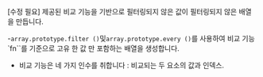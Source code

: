 [수정 필요]
제공된 비교 기능을 기반으로 필터링되지 않은 값이 필터링되지 않은 배열을 만듭니다.

-`array.prototype.filter ()`및`array.prototype.every ()`를 사용하여 비교 기능`fn``를 기준으로 고유 한 값 만 포함하는 배열을 생성합니다.
- 비교 기능은 네 가지 인수를 취합니다 : 비교되는 두 요소의 값과 인덱스.